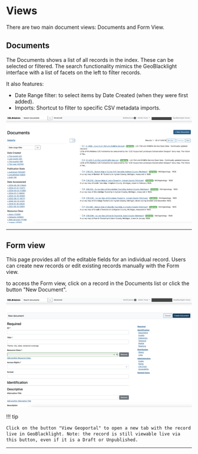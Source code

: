 # Views

There are two main document views: Documents and Form View.

## Documents

The Documents shows a list of all records in the index. These can be selected or filtered. The search functionality mimics the GeoBlacklight interface with a list of facets on the left to filter records. 

It also features:

* Date Range filter: to select items by Date Created (when they were first added).
* Imports: Shortcut to filter to specific CSV metadata imports.

![](images/documents.png)


----------
## Form view

This page provides all of the editable fields for an individual record. Users can create new records or edit existing records manually with the Form view.

to access the Form view, click on a record in the Documents list or click the button "New Document".

![](images/formView.png)

!!! tip

	Click on the button "View Geoportal" to open a new tab with the record live in GeoBlacklight. Note: the record is still viewable live via this button, even if it is a Draft or Unpublished.

------------


